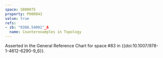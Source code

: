 ```yaml
---
space: S000075
property: P000043
value: true
refs:
- zb: "0386.54001"_6
  name: Counterexamples in Topology
---
```


Asserted in the General Reference Chart for space #83 in
{{doi:10.1007/978-1-4612-6290-9_6}}.
